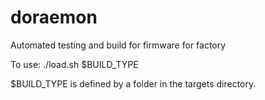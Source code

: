 doraemon
========

Automated testing and build for firmware for factory

To use:
./load.sh $BUILD_TYPE

$BUILD_TYPE is defined by a folder in the targets directory.
